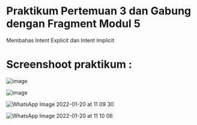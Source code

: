 # Praktikum Pertemuan 3  dan Gabung dengan Fragment Modul 5
Membahas Intent Explicit dan Intent Implicit
# Screenshoot praktikum :
![image](https://user-images.githubusercontent.com/72422140/141043674-ebb1c7ba-f58c-47bc-8bee-c57d19a6abe6.png)

![image](https://user-images.githubusercontent.com/72422140/141043815-c09d1aeb-c304-48a4-a21c-2beccae54db0.png)


![WhatsApp Image 2022-01-20 at 11 09 30](https://user-images.githubusercontent.com/72422140/150272665-a3cddbe2-7f5d-468a-85e7-6cd4b4e3e9f0.jpeg)



![WhatsApp Image 2022-01-20 at 11 10 06](https://user-images.githubusercontent.com/72422140/150272682-893eb037-d09f-4ba0-b8a6-7d3240639c33.jpeg)
